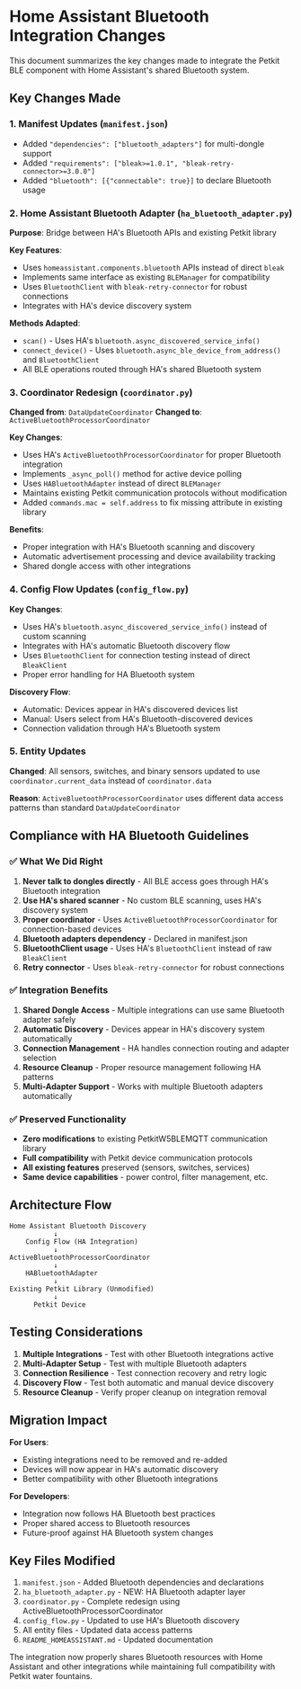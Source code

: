 # Home Assistant Bluetooth Integration Changes

This document summarizes the key changes made to integrate the Petkit BLE component with Home Assistant's shared Bluetooth system.

## Key Changes Made

### 1. Manifest Updates (`manifest.json`)
- Added `"dependencies": ["bluetooth_adapters"]` for multi-dongle support
- Added `"requirements": ["bleak>=1.0.1", "bleak-retry-connector>=3.0.0"]`
- Added `"bluetooth": [{"connectable": true}]` to declare Bluetooth usage

### 2. Home Assistant Bluetooth Adapter (`ha_bluetooth_adapter.py`)
**Purpose**: Bridge between HA's Bluetooth APIs and existing Petkit library

**Key Features**:
- Uses `homeassistant.components.bluetooth` APIs instead of direct `bleak`
- Implements same interface as existing `BLEManager` for compatibility
- Uses `BluetoothClient` with `bleak-retry-connector` for robust connections
- Integrates with HA's device discovery system

**Methods Adapted**:
- `scan()` - Uses HA's `bluetooth.async_discovered_service_info()`
- `connect_device()` - Uses `bluetooth.async_ble_device_from_address()` and `BluetoothClient`
- All BLE operations routed through HA's shared Bluetooth system

### 3. Coordinator Redesign (`coordinator.py`)
**Changed from**: `DataUpdateCoordinator`
**Changed to**: `ActiveBluetoothProcessorCoordinator`

**Key Changes**:
- Uses HA's `ActiveBluetoothProcessorCoordinator` for proper Bluetooth integration
- Implements `_async_poll()` method for active device polling
- Uses `HABluetoothAdapter` instead of direct `BLEManager`
- Maintains existing Petkit communication protocols without modification
- Added `commands.mac = self.address` to fix missing attribute in existing library

**Benefits**:
- Proper integration with HA's Bluetooth scanning and discovery
- Automatic advertisement processing and device availability tracking
- Shared dongle access with other integrations

### 4. Config Flow Updates (`config_flow.py`)
**Key Changes**:
- Uses HA's `bluetooth.async_discovered_service_info()` instead of custom scanning
- Integrates with HA's automatic Bluetooth discovery flow
- Uses `BluetoothClient` for connection testing instead of direct `BleakClient`
- Proper error handling for HA Bluetooth system

**Discovery Flow**:
- Automatic: Devices appear in HA's discovered devices list
- Manual: Users select from HA's Bluetooth-discovered devices
- Connection validation through HA's Bluetooth system

### 5. Entity Updates
**Changed**: All sensors, switches, and binary sensors updated to use `coordinator.current_data` instead of `coordinator.data`

**Reason**: `ActiveBluetoothProcessorCoordinator` uses different data access patterns than standard `DataUpdateCoordinator`

## Compliance with HA Bluetooth Guidelines

### ✅ What We Did Right
1. **Never talk to dongles directly** - All BLE access goes through HA's Bluetooth integration
2. **Use HA's shared scanner** - No custom BLE scanning, uses HA's discovery system
3. **Proper coordinator** - Uses `ActiveBluetoothProcessorCoordinator` for connection-based devices
4. **Bluetooth adapters dependency** - Declared in manifest.json
5. **BluetoothClient usage** - Uses HA's `BluetoothClient` instead of raw `BleakClient`
6. **Retry connector** - Uses `bleak-retry-connector` for robust connections

### ✅ Integration Benefits
1. **Shared Dongle Access** - Multiple integrations can use same Bluetooth adapter safely
2. **Automatic Discovery** - Devices appear in HA's discovery system automatically
3. **Connection Management** - HA handles connection routing and adapter selection
4. **Resource Cleanup** - Proper resource management following HA patterns
5. **Multi-Adapter Support** - Works with multiple Bluetooth adapters automatically

### ✅ Preserved Functionality
- **Zero modifications** to existing PetkitW5BLEMQTT communication library
- **Full compatibility** with Petkit device communication protocols
- **All existing features** preserved (sensors, switches, services)
- **Same device capabilities** - power control, filter management, etc.

## Architecture Flow

```
Home Assistant Bluetooth Discovery
           ↓
    Config Flow (HA Integration)
           ↓
ActiveBluetoothProcessorCoordinator
           ↓
    HABluetoothAdapter
           ↓
Existing Petkit Library (Unmodified)
           ↓
      Petkit Device
```

## Testing Considerations

1. **Multiple Integrations** - Test with other Bluetooth integrations active
2. **Multi-Adapter Setup** - Test with multiple Bluetooth adapters
3. **Connection Resilience** - Test connection recovery and retry logic
4. **Discovery Flow** - Test both automatic and manual device discovery
5. **Resource Cleanup** - Verify proper cleanup on integration removal

## Migration Impact

**For Users**:
- Existing integrations need to be removed and re-added
- Devices will now appear in HA's automatic discovery
- Better compatibility with other Bluetooth integrations

**For Developers**:
- Integration now follows HA Bluetooth best practices
- Proper shared access to Bluetooth resources
- Future-proof against HA Bluetooth system changes

## Key Files Modified

1. `manifest.json` - Added Bluetooth dependencies and declarations
2. `ha_bluetooth_adapter.py` - NEW: HA Bluetooth adapter layer
3. `coordinator.py` - Complete redesign using ActiveBluetoothProcessorCoordinator
4. `config_flow.py` - Updated to use HA's Bluetooth discovery
5. All entity files - Updated data access patterns
6. `README_HOMEASSISTANT.md` - Updated documentation

The integration now properly shares Bluetooth resources with Home Assistant and other integrations while maintaining full compatibility with Petkit water fountains.